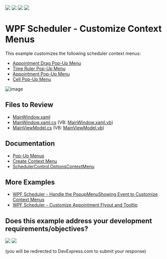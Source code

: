 <!-- default badges list -->
![](https://img.shields.io/endpoint?url=https://codecentral.devexpress.com/api/v1/VersionRange/128655910/22.2.2%2B)
[![](https://img.shields.io/badge/Open_in_DevExpress_Support_Center-FF7200?style=flat-square&logo=DevExpress&logoColor=white)](https://supportcenter.devexpress.com/ticket/details/T574078)
[![](https://img.shields.io/badge/📖_How_to_use_DevExpress_Examples-e9f6fc?style=flat-square)](https://docs.devexpress.com/GeneralInformation/403183)
[![](https://img.shields.io/badge/💬_Leave_Feedback-feecdd?style=flat-square)](#does-this-example-address-your-development-requirementsobjectives)
<!-- default badges end -->

# WPF Scheduler - Customize Context Menus

This example customizes the following scheduler context menus:

* [Appointment Drag Pop-Up Menu](https://docs.devexpress.com/WPF/119618/controls-and-libraries/scheduler/visual-elements/pop-up-menus#appointment-drag-pop-up-menu)
* [Time Ruler Pop-Up Menu](https://docs.devexpress.com/WPF/119618/controls-and-libraries/scheduler/visual-elements/pop-up-menus#time-ruler-pop-up-menu)
* [Appointment Pop-Up Menu](https://docs.devexpress.com/WPF/119618/controls-and-libraries/scheduler/visual-elements/pop-up-menus#appointment-pop-up-menu)
* [Cell Pop-Up Menu](https://docs.devexpress.com/WPF/119618/controls-and-libraries/scheduler/visual-elements/pop-up-menus#cell-pop-up-menu)

![image](https://github.com/DevExpress-Examples/how-to-customize-the-scheduler-context-menus-t574078/assets/65009440/e9fd6757-b468-4e57-bee9-8f6a16d498f4)

## Files to Review

* [MainWindow.xaml](./CS/DXScheduler_PopUpMenuCustomization/MainWindow.xaml)
* [MainWindow.xaml.cs](./CS/DXScheduler_PopUpMenuCustomization/MainWindow.xaml.cs) (VB: [MainWindow.xaml.vb](./VB/DXScheduler_PopUpMenuCustomization/MainWindow.xaml.vb))
* [MainViewModel.cs](./CS/DXScheduler_PopUpMenuCustomization/ViewModel/MainViewModel.cs) (VB: [MainViewModel.vb](./VB/DXScheduler_PopUpMenuCustomization/ViewModel/MainViewModel.vb))

## Documentation

* [Pop-Up Menus](https://docs.devexpress.com/WPF/119618/controls-and-libraries/scheduler/visual-elements/pop-up-menus)
* [Create Context Menu](https://docs.devexpress.com/WPF/119615/controls-and-libraries/scheduler/design-time-features/smart-tag/create-context-menu)
* [SchedulerControl.OptionsContextMenu](https://docs.devexpress.com/WPF/DevExpress.Xpf.Scheduling.SchedulerControl.OptionsContextMenu)

## More Examples

* [WPF Scheduler - Handle the PopupMenuShowing Event to Customize Context Menus](https://github.com/DevExpress-Examples/how-to-handle-the-popupmenushowing-event-to-customize-the-scheduler-context-menu-t575003)
* [WPF Scheduler - Customize Appointment Flyout and Tooltip](https://github.com/DevExpress-Examples/wpf-scheduler-customize-appointment-flyout-and-tooltip)
<!-- feedback -->
## Does this example address your development requirements/objectives?

[<img src="https://www.devexpress.com/support/examples/i/yes-button.svg"/>](https://www.devexpress.com/support/examples/survey.xml?utm_source=github&utm_campaign=wpf-scheduler-customize-context-menus&~~~was_helpful=yes) [<img src="https://www.devexpress.com/support/examples/i/no-button.svg"/>](https://www.devexpress.com/support/examples/survey.xml?utm_source=github&utm_campaign=wpf-scheduler-customize-context-menus&~~~was_helpful=no)

(you will be redirected to DevExpress.com to submit your response)
<!-- feedback end -->
